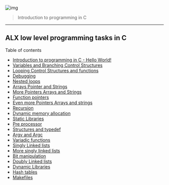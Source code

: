 ![img](https://assets.imaginablefutures.com/media/images/ALX_Logo.max-200x150.png)
  > Introduction to programming in C
<hr>

## ALX low level programming tasks in C

Table of contents
* [Introduction to programming in C - Hello World!](./0x00-hello_world/)
* [Variables and Branching Control   Structures](./0x01-variables_if_else_while/)
* [Looping Control Structures and functions](./0x02-functions_nested_loops/)
* [Debugging](./0x03-debugging/)
* [Nested loops ](./0x04-more_functions_nested_loops/)
* [Arrays Pointer and Strings](./0x05-pointers_arrays_strings/)
* [More Pointers Arrays and Strings](./0x06-pointers_arrays_strings/)
* [Function pointers](./0x0F-function_pointers/)
* [Even more Pointers Arrays and strings](./0x07-pointers_arrays_strings/)
* [Recursion](./0x08-recursion/)
* [Dynamic memory allocation](./0x0B-malloc_free/)
* [Static Libraries](./0x09-static_libraries/)
* [Pre processor](./0x0D-preprocessor/)
* [Structures and typedef](./0x0E-structures_typedef/)
* [Argv and Argc](./0x0A-argc_argv/)
* [Variadic functions](./0x10-variadic_functions/)
* [Singly Linked lists](./0x12-singly_linked_lists/)
* [More singly linked lists](./0x13-more_singly_linked_lists/)
* [Bit manipulation](./0x14-bit_manipulation/)
* [Doubly Linked lists](/0x17-doubly_linked_lists)
* [Dynamic Libraries](./0x18-dynamic_libraries)
* [Hash tables](/0x1A-hash_tables)
* [Makefiles](/0x1C-makefiles)
